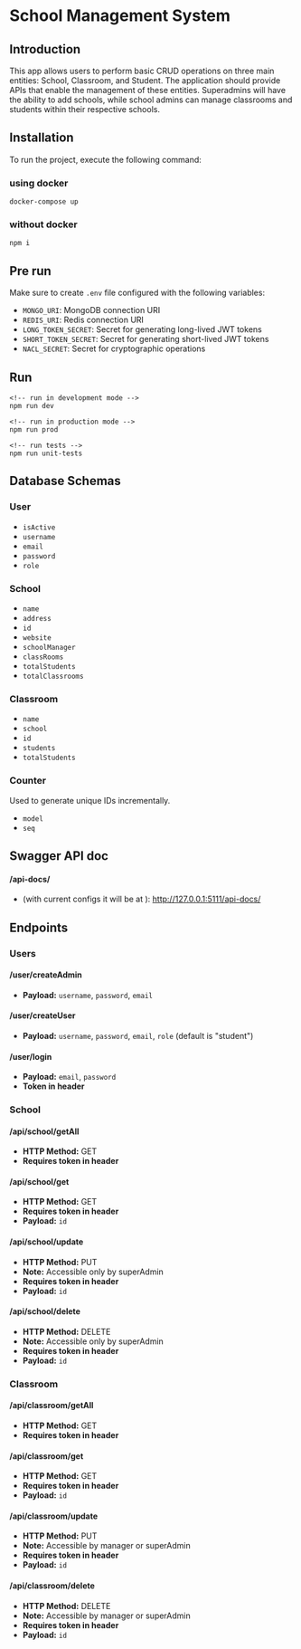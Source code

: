 # School Management System

## Introduction

This app allows users to perform basic CRUD operations on three main entities: School, Classroom, and Student. The application should provide APIs that enable the management of these entities. Superadmins will have the ability to add schools, while school admins can manage classrooms and students within their respective schools.

## Installation

To run the project, execute the following command:

### using docker
```
docker-compose up
```
### without docker
```
npm i
```

## Pre run

Make sure to create `.env` file configured with the following variables:

- `MONGO_URI`: MongoDB connection URI
- `REDIS_URI`: Redis connection URI
- `LONG_TOKEN_SECRET`: Secret for generating long-lived JWT tokens
- `SHORT_TOKEN_SECRET`: Secret for generating short-lived JWT tokens
- `NACL_SECRET`: Secret for cryptographic operations

## Run
```
<!-- run in development mode -->
npm run dev

<!-- run in production mode -->
npm run prod

<!-- run tests -->
npm run unit-tests
```
## Database Schemas

### User

- `isActive`
- `username`
- `email`
- `password`
- `role`

### School

- `name`
- `address`
- `id`
- `website`
- `schoolManager`
- `classRooms`
- `totalStudents`
- `totalClassrooms`

### Classroom

- `name`
- `school`
- `id`
- `students`
- `totalStudents`

### Counter

Used to generate unique IDs incrementally.

- `model`
- `seq`

## Swagger API doc
#### /api-docs/ 
- (with current configs it will be at ): http://127.0.0.1:5111/api-docs/
## Endpoints

### Users

#### /user/createAdmin

- **Payload:** `username`, `password`, `email`

#### /user/createUser

- **Payload:** `username`, `password`, `email`, `role` (default is "student")

#### /user/login

- **Payload:** `email`, `password`
- **Token in header**

### School

#### /api/school/getAll

- **HTTP Method:** GET
- **Requires token in header**

#### /api/school/get

- **HTTP Method:** GET
- **Requires token in header**
- **Payload:** `id`

#### /api/school/update

- **HTTP Method:** PUT
- **Note:** Accessible only by superAdmin
- **Requires token in header**
- **Payload:** `id`

#### /api/school/delete

- **HTTP Method:** DELETE
- **Note:** Accessible only by superAdmin
- **Requires token in header**
- **Payload:** `id`

### Classroom

#### /api/classroom/getAll

- **HTTP Method:** GET
- **Requires token in header**

#### /api/classroom/get

- **HTTP Method:** GET
- **Requires token in header**
- **Payload:** `id`

#### /api/classroom/update

- **HTTP Method:** PUT
- **Note:** Accessible by manager or superAdmin
- **Requires token in header**
- **Payload:** `id`

#### /api/classroom/delete

- **HTTP Method:** DELETE
- **Note:** Accessible by manager or superAdmin
- **Requires token in header**
- **Payload:** `id`

